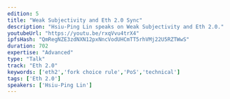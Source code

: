 ```yaml
---
edition: 5
title: "Weak Subjectivity and Eth 2.0 Sync"
description: "Hsiu-Ping Lin speaks on Weak Subjectivity and Eth 2.0."
youtubeUrl: "https://youtu.be/rxqVvu4trX4"
ipfsHash: "QmRegNZE3zdNXN12pxNncVodUHCmTT5rhVMj22U5RZTWwS"
duration: 702
expertise: "Advanced"
type: "Talk"
track: "Eth 2.0"
keywords: ['eth2','fork choice rule','PoS','technical']
tags: ['Eth 2.0']
speakers: ['Hsiu-Ping Lin']
---
```

